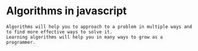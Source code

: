 # Algorithms in javascript

    Algorithms will help you to approach to a problem in multiple ways and to find more effective ways to solve it.
    Learning algorithms will help you in many ways to grow as a programmer.
